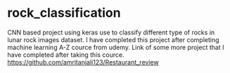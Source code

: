 # rock_classification
CNN based project using keras use to classify different type of rocks in lunar rock images dataset.
I have completed this project after completing machine learning A-Z cource from udemy.
Link of some more project that I have completed after taking this cource.
https://github.com/amritanjali123/Restaurant_review


